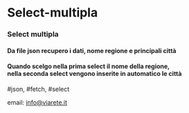 # Select-multipla

<h3> Select multipla </h3> 
<h4> Da file json
 recupero i dati,  
 nome regione e principali città
 </h4>
 
  <h4>Quando scelgo nella prima select il nome della regione, <br> nella seconda select vengono inserite in automatico le città </h4>

#json, #fetch, #select
 
 email: info@viarete.it
